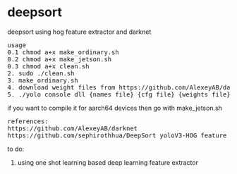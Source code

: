 # deepsort
deepsort using hog feature extractor and darknet
<pre>
usage 
0.1 chmod a+x make_ordinary.sh
0.2 chmod a+x make_jetson.sh
0.3 chmod a+x clean.sh
2. sudo ./clean.sh
3. make_ordinary.sh
4. download weight files from https://github.com/AlexeyAB/darknet
5. ./yolo_console_dll {names file} {cfg file} {weights file} {video file or web_camera for web camera} {skip rate} {thresh} 
</pre>
if you want to compile it for aarch64 devices then go with make_jetson.sh
<pre>
references:
https://github.com/AlexeyAB/darknet
https://github.com/sephirothhua/DeepSort_yoloV3-HOG_feature
</pre>

to do:
1. using one shot learning based deep learning feature extractor
